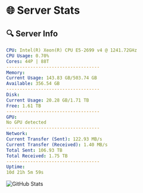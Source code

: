 # 🌐 Server Stats
## 🔍 Server Info
```yaml
CPU: Intel(R) Xeon(R) CPU E5-2699 v4 @ 1241.72GHz
CPU Usage: 0.70%
Cores: 44P | 88T
-----------------------------------
Memory:
Current Usage: 143.83 GB/503.74 GB
Available: 356.54 GB
-----------------------------------
Disk:
Current Usage: 20.28 GB/1.71 TB
Free: 1.61 TB
-----------------------------------
GPU:
No GPU detected
-----------------------------------
Network:
Current Transfer (Sent): 122.93 MB/s
Current Transfer (Received): 1.40 MB/s
Total Sent: 106.93 TB
Total Received: 1.75 TB
-----------------------------------
Uptime:
10d 21h 5m 59s
```
![GitHub Stats](https://img.shields.io/badge/Updated-2025-02-18_19:49:17-blue)